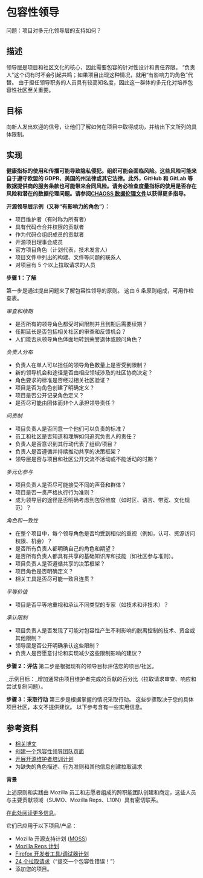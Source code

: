 # 包容性领导

问题：项目对多元化领导层的支持如何？


## 描述

领导层是项目和社区文化的核心，因此需要包容的针对性设计和责任界限。 “负责人”这个词有时不会引起共鸣；如果项目出现这种情况，就用“有影响力的角色”代替。 由于担任领导职务的人员具有较高知名度，因此这一群体的多元化对培养包容性社区至关重要。


## 目标

向新人发出欢迎的信号，让他们了解如何在项目中取得成功，并给出下文所列的具体限制。


## 实现

__健康指标的使用和传播可能导致隐私侵犯。组织可能会面临风险。这些风险可能来自于遵守欧盟的 GDPR、美国的州法律或其它法律。此外，GitHub 和 GitLab 等数据提供商的服务条款也可能带来合同风险。请务必检查度量指标的使用是否存在风险和潜在的数据伦理问题。请参阅[CHAOSS 数据伦理文件](https://github.com/chaoss/metrics/tree/main/resources)以获得更多指导。__

**开源领导层示例（又称“有影响力的角色”）：**

* 项目维护者（有时称为所有者）
* 具有代码仓合并权限的贡献者
* 作为代码仓组织成员的贡献者
* 开源项目理事会成员
* 官方项目角色（计划代表，技术发言人）
* 项目文件中列出的构建、文件等问题的联系人
* 对项目有 5 个以上拉取请求的人员


**步骤 1：了解**

第一步是通过提出问题来了解包容性领导的原则。 这由 6 条原则组成，可用作检查表。

_审查和续期_

* 是否所有的领导角色都受时间限制并且到期后需要续期？
* 任期延长是否包括相关社区的审查和反馈机会？
* 人们能否从领导角色体面地转到荣誉退休或顾问角色？

_负责人分布_

* 负责人在单人可以担任的领导角色数量上是否受到限制？
* 新的领导机会和途径是否由相应领域涉及的社区协商决定？
* 角色要求的标准是否经过相关社区验证？
* 项目是否为角色创建了明确定义？
* 项目是否公开记录角色定义？
* 是否尽可能由团体而非个人承担领导责任？

_问责制_

* 项目负责人是否同意一个他们可以负责的标准？
* 员工和社区是否知道和理解如何追究负责人的责任？
* 负责人是否意识到其行动代表了组织/项目？
* 负责人是否遵循并持续推动共享的决策框架？
* 领导层是否与项目和社区公开交流不活动或不能活动的时期？

_多元化参与_

* 项目负责人是否尽可能接受不同的声音和群体？
* 项目是否一贯严格执行行为准则？
* 成为领导层的途径是否明确考虑到包容维度（如时区、语言、带宽、文化规范）？

_角色和一致性_

* 在整个项目中，每个领导角色是否均受到相似的重视（例如，认可、资源访问权限、机会）？
* 是否所有负责人都明确自己的角色和期望？
* 是否所有负责人都具有共享的基础知识库和技能（如社区参与准则）。
* 项目负责人是否遵循共享的决策框架？
* 项目角色是否明确定义？
* 相关工具是否尽可能一致且连贯？

_平等价值_

* 项目是否平等地重视和承认不同类型的专家（如技术和非技术）？

_承认限制_

* 项目负责人是否发现了可能对包容性产生不利影响的脱离控制的技术、资金或其他限制？
* 领导层是否公开明确承认这些限制？
* 负责人是否愿意讨论和实现减少这些限制影响的建议？


**步骤 2：评估** 第二步是根据现有的领导目标评估您的项目/社区。

_示例目标：_增加通常由项目维护者完成的贡献的百分比（拉取请求审查、响应和尝试复制问题）。


**步骤 3：采取行动** 第三步是根据掌握的情况采取行动。 这些步骤取决于您的具体项目社区，本文不提供建议。 以下参考含有一些实用信息。


## 参考资料

* [相关博文](https://medium.com/@sunnydeveloper/how-to-apply-metrics-for-inclusion-to-your-open-source-project-71b4e31a7b0c)
* [创建一个包容性领导团队页面](https://github.com/mozilla/diversity/blob/master/leadership/inclusive-leadership-template.md)
* [开展开源维护者培训计划](https://mozilla.github.io/maintainer-cohort/)
* 为缺失的角色描述、行为准则和其他信息创建拉取请求


**背景**

上述原则和实践由 Mozilla 员工和志愿者组成的跨职能团队创建和商定，这些人员与主要贡献领域（SUMO、Mozilla Reps、L10N）具有密切联系。

[在此处阅读更多信息](https://wiki.mozilla.org/Volunteer_leadership_principles)。

它们已应用于以下项目/产品：

* Mozilla 开源支持计划 ([MOSS](https://www.mozilla.org/en-US/moss/))
* [Mozilla Reps 计划](https://blog.mozilla.org/mozillareps/2018/10/10/community-coordinator-role/)
* [Firefox 开发者工具/调试器计划](https://github.com/firefox-devtools/debugger/blob/aa827095d86475f816017ff35d6f9c2e83cf7b9b/docs/community-team.md)
* [24 个拉取请求](https://24pullrequests.com/)（“提交一个包容性错误！”）
* 添加您的项目。
